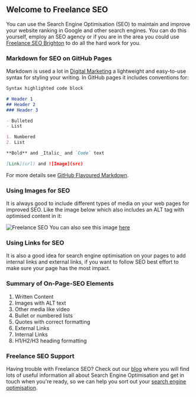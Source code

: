 ## Welcome to Freelance SEO

You can use the Search Engine Optimisation (SEO) to maintain and improve your website ranking in Google and other search engines. You can do this yourself, employ an SEO agency or if you are in the area you could use [Freelance SEO Brighton](https://consultantsussex.com/wordpress-websites/wordpress-seo/) to do all the hard work for you.

### Markdown for SEO on GitHub Pages

Markdown is used a lot in [Digital Marketing](https://linktr.ee/creatal) a lightweight and easy-to-use syntax for styling your writing. In GitHub pages it includes conventions for:

```markdown
Syntax highlighted code block

# Header 1
## Header 2
### Header 3

- Bulleted
- List

1. Numbered
2. List

**Bold** and _Italic_ and `Code` text

[Link](url) and ![Image](src)
```

For more details see [GitHub Flavoured Markdown](https://guides.github.com/features/mastering-markdown/).

### Using Images for SEO
It is always good to include different types of media on your web pages for improved SEO. Like the image below which also includes an ALT tag with optimised content in it:

![Freelance SEO](https://creatal.github.io/freelance-seo/SEO-Expert%5B1%5D.jpg)
You can also see this image [here](https://creatal.github.io/freelance-seo/SEO-Expert%5B1%5D.jpg)

### Using Links for SEO

It is also a good idea for search engine optimisation on your pages to add internal links and external links, if you want to follow SEO best effort to make sure your page has the most impact.

### Summary of On-Page-SEO Elements

1. Written Content
2. Images with ALT text
3. Other media like video
4. Bullet or numbered lists
5. Quotes with correct formatting
6. External Links
7. Internal Links
8. H1/H2/H3 heading formatting

### Freelance SEO Support

Having trouble with Freelance SEO? Check out our [blog](https://consultantsussex.com/feed-your-head/) where you will find lots of useful information all about Search Engine Optimisation and get in touch when you're ready, so we can help you sort out your [search engine optimisation](https://consultantsussex.com/wordpress-websites/wordpress-seo/).
